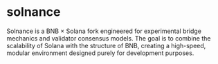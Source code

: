 # solnance
Solnance is a BNB × Solana fork engineered for experimental bridge mechanics and validator consensus models.   The goal is to combine the scalability of Solana with the structure of BNB, creating a high-speed, modular environment designed purely for development purposes.
